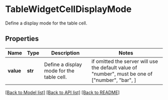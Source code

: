 # TableWidgetCellDisplayMode

Define a display mode for the table cell.
## Properties
Name | Type | Description | Notes
------------ | ------------- | ------------- | -------------
**value** | **str** | Define a display mode for the table cell. |  if omitted the server will use the default value of "number",  must be one of ["number", "bar", ]

[[Back to Model list]](README.md#documentation-for-models) [[Back to API list]](README.md#documentation-for-api-endpoints) [[Back to README]](README.md)


